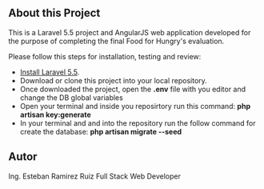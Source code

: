## About this Project

This is a Laravel 5.5 project and AngularJS web application developed for the purpose of completing the final Food for Hungry's evaluation.

Please follow this steps for installation, testing and review:

- [Install Laravel 5.5](https://laravel.com/docs/5.5#installation).
- Download or clone this project into your local repository.
- Once downloaded the project, open the **.env** file with you editor and change the DB global variables
- Open your terminal and inside you reposirtory run this command:
  **php artisan key:generate**
- In your terminal and and into the repository run the follow command for create the database:
  **php artisan migrate --seed**

## Autor

Ing. Esteban Ramirez Ruiz
Full Stack Web Developer